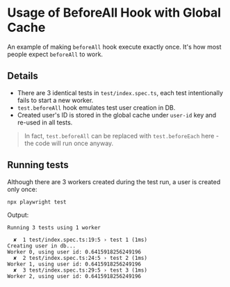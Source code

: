 # Usage of BeforeAll Hook with Global Cache

An example of making `beforeAll` hook execute exactly once.
It's how most people expect `beforeAll` to work.

## Details

- There are 3 identical tests in `test/index.spec.ts`, each test intentionally fails to start a new worker.
- `test.beforeAll` hook emulates test user creation in DB.
- Created user's ID is stored in the global cache under `user-id` key and re-used in all tests.

> In fact, `test.beforeAll` can be replaced with `test.beforeEach` here - the code will run once anyway.

## Running tests

Although there are 3 workers created during the test run, a user is created only once:
```
npx playwright test
```
Output:
```
Running 3 tests using 1 worker

  ✘  1 test/index.spec.ts:19:5 › test 1 (1ms)
Creating user in db...
Worker 0, using user id: 0.6415918256249196
  ✘  2 test/index.spec.ts:24:5 › test 2 (1ms)
Worker 1, using user id: 0.6415918256249196
  ✘  3 test/index.spec.ts:29:5 › test 3 (1ms)
Worker 2, using user id: 0.6415918256249196
```

